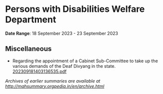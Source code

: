 # Persons with Disabilities Welfare Department

**Date Range**: 18 September 2023 - 23 September 2023


## Miscellaneous
- Regarding the appointment of a Cabinet Sub-Committee to take up the various demands of the Deaf Divyang in the state.\
  [202309181403136535.pdf](https://gr.maharashtra.gov.in/Site/Upload/Government%20Resolutions/English/202309181403136535.pdf)


*Archives of earlier summaries are available at http://mahsummary.orgpedia.in/en/archive.html*
